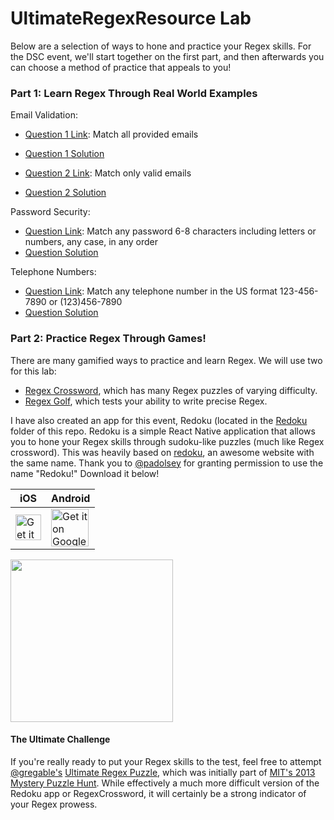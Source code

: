 # UltimateRegexResource Lab

Below are a selection of ways to hone and practice your Regex skills. For the DSC event, we'll start together on the first part, and then afterwards you can choose a method of practice that appeals to you!

### Part 1: Learn Regex Through Real World Examples

Email Validation:

- [Question 1 Link](https://regex101.com/r/vguTVG/1): Match all provided emails
- [Question 1 Solution](https://regex101.com/r/pqdIHc/1)

- [Question 2 Link](https://regex101.com/r/WvWWGh/1): Match only valid emails
- [Question 2 Solution](https://regex101.com/r/PeDvSi/1)

Password Security:

- [Question Link](https://regex101.com/r/lOczRX/1): Match any password 6-8 characters including letters or numbers, any case, in any order
- [Question Solution](https://regex101.com/r/E38Qoc/1)

Telephone Numbers:

- [Question Link](https://regex101.com/r/NM9962/1): Match any telephone number in the US format 123-456-7890 or (123)456-7890
- [Question Solution](https://regex101.com/r/t9ur6R/1)


### Part 2: Practice Regex Through Games!

There are many gamified ways to practice and learn Regex. We will use two for this lab:

- [Regex Crossword](https://regexcrossword.com/), which has many Regex puzzles of varying difficulty. 
- [Regex Golf](https://alf.nu/RegexGolf), which tests your ability to write precise Regex.

I have also created an app for this event, Redoku (located in the [Redoku](https://github.com/GoldinGuy/UltimateRegexResource/tree/master/RedokuRN) folder of this repo. Redoku is a simple React Native application that allows you to hone your Regex skills through sudoku-like puzzles (much like Regex crossword). This was heavily based on [redoku](https://github.com/padolsey/redoku), an awesome website with the same name. Thank you to [@padolsey](https://github.com/padolsey) for granting permission to use the name "Redoku!" Download it below!

| iOS | Android | 
| --- | ------| 
| <a href='https://apps.apple.com/us/app/redoku/id1575803391#?platform=iphone'><img alt='Get it on the App Store' src='https://user-images.githubusercontent.com/47064842/125152465-b363e600-e11a-11eb-8b4f-0dcbf67f3973.png' height="41" width="auto" /></a> |  <a href='https://play.google.com/store/apps/details?id=com.goldinguy.redoku&pcampaignid=pcampaignidMKT-Other-global-all-co-prtnr-py-PartBadge-Mar2515-1'><img alt='Get it on Google Play' src='https://play.google.com/intl/en_us/badges/static/images/badges/en_badge_web_generic.png' height="60" width="auto" /></a>
</div> 

<img src="https://user-images.githubusercontent.com/47064842/125152573-4b61cf80-e11b-11eb-85f8-862de685d067.png" width="260" height="auto">


#### The Ultimate Challenge

If you're really ready to put your Regex skills to the test, feel free to attempt [@gregable's](https://github.com/Gregable/regexp-puzzle) [Ultimate Regex Puzzle](https://gregable.com/2015/12/regular-expression-crossword-puzzle.html), which was initially part of [MIT's 2013 Mystery Puzzle Hunt](http://www.mit.edu/activities/puzzle/2013/). 
While effectively a much more difficult version of the Redoku app or RegexCrossword, it will certainly be a strong indicator of your Regex prowess.
